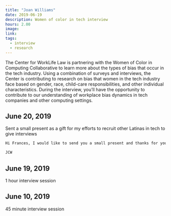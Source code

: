 ```yaml
---
title: "Joan Williams"
date: 2019-06-19
description: Women of color in tech interview
hours: 2.00
image:
link:
tags:
  - interview
  - research
---
```


The Center for WorkLife Law is partnering with the Women of Color in Computing Collaborative to learn more about the types of bias that occur in the tech industry. Using a combination of surveys and interviews, the Center is contributing to research on bias that women in the tech industry face based on gender, race, child-care responsibilities, and other individual characteristics. During the interview, you’ll have the opportunity to contribute to our understanding of workplace bias dynamics in tech companies and other computing settings.

## June 20, 2019

Sent a small present as a gift for my efforts to recruit other Latinas in tech to give interviews

```txt
Hi Frances, I would like to send you a small present and thanks for your being so generous with your time, and your effort in reaching out to the Latinas listserv – a copy of the book I wrote with my daughter about how women navigate successfully through subtle gender bias at work, called What Works for Women at Work, and the accompanying workbook, if you would like them. If you would, just send us your snail mail address, and hit reply all when you do.

JCW
```

## June 19, 2019

1 hour interview session

## June 10, 2019

45 minute interview session
